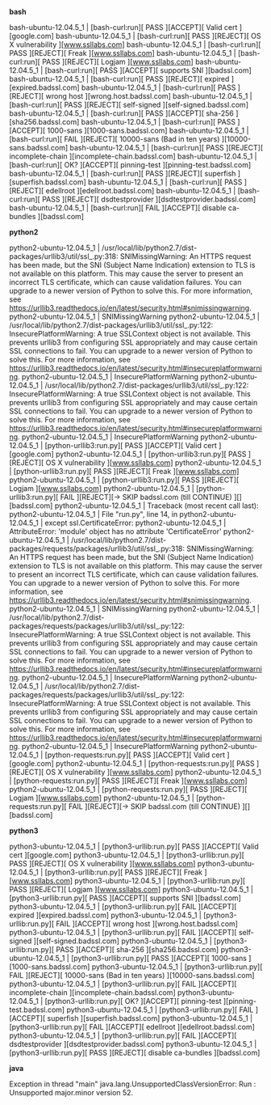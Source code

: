 **bash**

bash-ubuntu-12.04.5_1  | [bash-curl:run][ PASS ][ACCEPT][ Valid cert ][google.com]
bash-ubuntu-12.04.5_1  | [bash-curl:run][ PASS ][REJECT][ OS X vulnerability ][www.ssllabs.com]
bash-ubuntu-12.04.5_1  | [bash-curl:run][ PASS ][REJECT][ Freak              ][www.ssllabs.com]
bash-ubuntu-12.04.5_1  | [bash-curl:run][ PASS ][REJECT][ Logjam             ][www.ssllabs.com]
bash-ubuntu-12.04.5_1  | [bash-curl:run][ PASS ][ACCEPT][ supports SNI                  ][badssl.com]
bash-ubuntu-12.04.5_1  | [bash-curl:run][ PASS ][REJECT][ expired                       ][expired.badssl.com]
bash-ubuntu-12.04.5_1  | [bash-curl:run][ PASS ][REJECT][ wrong host                    ][wrong.host.badssl.com]
bash-ubuntu-12.04.5_1  | [bash-curl:run][ PASS ][REJECT][ self-signed                   ][self-signed.badssl.com]
bash-ubuntu-12.04.5_1  | [bash-curl:run][ PASS ][ACCEPT][ sha-256                       ][sha256.badssl.com]
bash-ubuntu-12.04.5_1  | [bash-curl:run][ PASS ][ACCEPT][ 1000-sans                     ][1000-sans.badssl.com]
bash-ubuntu-12.04.5_1  | [bash-curl:run][ FAIL ][REJECT][ 10000-sans (Bad in ten years) ][10000-sans.badssl.com]
bash-ubuntu-12.04.5_1  | [bash-curl:run][ PASS ][REJECT][ incomplete-chain              ][incomplete-chain.badssl.com]
bash-ubuntu-12.04.5_1  | [bash-curl:run][ OK?  ][ACCEPT][ pinning-test                  ][pinning-test.badssl.com]
bash-ubuntu-12.04.5_1  | [bash-curl:run][ PASS ][REJECT][ superfish                     ][superfish.badssl.com]
bash-ubuntu-12.04.5_1  | [bash-curl:run][ PASS ][REJECT][ edellroot                     ][edellroot.badssl.com]
bash-ubuntu-12.04.5_1  | [bash-curl:run][ PASS ][REJECT][ dsdtestprovider               ][dsdtestprovider.badssl.com]
bash-ubuntu-12.04.5_1  | [bash-curl:run][ FAIL ][ACCEPT][ disable ca-bundles            ][badssl.com]

**python2**

python2-ubuntu-12.04.5_1  | /usr/local/lib/python2.7/dist-packages/urllib3/util/ssl_.py:318: SNIMissingWarning: An HTTPS request has been made, but the SNI (Subject Name Indication) extension to TLS is not available on this platform. This may cause the server to present an incorrect TLS certificate, which can cause validation failures. You can upgrade to a newer version of Python to solve this. For more information, see https://urllib3.readthedocs.io/en/latest/security.html#snimissingwarning.
python2-ubuntu-12.04.5_1  |   SNIMissingWarning
python2-ubuntu-12.04.5_1  | /usr/local/lib/python2.7/dist-packages/urllib3/util/ssl_.py:122: InsecurePlatformWarning: A true SSLContext object is not available. This prevents urllib3 from configuring SSL appropriately and may cause certain SSL connections to fail. You can upgrade to a newer version of Python to solve this. For more information, see https://urllib3.readthedocs.io/en/latest/security.html#insecureplatformwarning.
python2-ubuntu-12.04.5_1  |   InsecurePlatformWarning
python2-ubuntu-12.04.5_1  | /usr/local/lib/python2.7/dist-packages/urllib3/util/ssl_.py:122: InsecurePlatformWarning: A true SSLContext object is not available. This prevents urllib3 from configuring SSL appropriately and may cause certain SSL connections to fail. You can upgrade to a newer version of Python to solve this. For more information, see https://urllib3.readthedocs.io/en/latest/security.html#insecureplatformwarning.
python2-ubuntu-12.04.5_1  |   InsecurePlatformWarning
python2-ubuntu-12.04.5_1  | [python-urllib3:run.py][ PASS ][ACCEPT][ Valid cert ][google.com]
python2-ubuntu-12.04.5_1  | [python-urllib3:run.py][ PASS ][REJECT][ OS X vulnerability ][www.ssllabs.com]
python2-ubuntu-12.04.5_1  | [python-urllib3:run.py][ PASS ][REJECT][ Freak              ][www.ssllabs.com]
python2-ubuntu-12.04.5_1  | [python-urllib3:run.py][ PASS ][REJECT][ Logjam             ][www.ssllabs.com]
python2-ubuntu-12.04.5_1  | [python-urllib3:run.py][ FAIL ][REJECT][-> SKIP badssl.com (till CONTINUE)    ][][badssl.com]
python2-ubuntu-12.04.5_1  | Traceback (most recent call last):
python2-ubuntu-12.04.5_1  |   File "run.py", line 14, in <module>
python2-ubuntu-12.04.5_1  |     except ssl.CertificateError:
python2-ubuntu-12.04.5_1  | AttributeError: 'module' object has no attribute 'CertificateError'
python2-ubuntu-12.04.5_1  | /usr/local/lib/python2.7/dist-packages/requests/packages/urllib3/util/ssl_.py:318: SNIMissingWarning: An HTTPS request has been made, but the SNI (Subject Name Indication) extension to TLS is not available on this platform. This may cause the server to present an incorrect TLS certificate, which can cause validation failures. You can upgrade to a newer version of Python to solve this. For more information, see https://urllib3.readthedocs.io/en/latest/security.html#snimissingwarning.
python2-ubuntu-12.04.5_1  |   SNIMissingWarning
python2-ubuntu-12.04.5_1  | /usr/local/lib/python2.7/dist-packages/requests/packages/urllib3/util/ssl_.py:122: InsecurePlatformWarning: A true SSLContext object is not available. This prevents urllib3 from configuring SSL appropriately and may cause certain SSL connections to fail. You can upgrade to a newer version of Python to solve this. For more information, see https://urllib3.readthedocs.io/en/latest/security.html#insecureplatformwarning.
python2-ubuntu-12.04.5_1  |   InsecurePlatformWarning
python2-ubuntu-12.04.5_1  | /usr/local/lib/python2.7/dist-packages/requests/packages/urllib3/util/ssl_.py:122: InsecurePlatformWarning: A true SSLContext object is not available. This prevents urllib3 from configuring SSL appropriately and may cause certain SSL connections to fail. You can upgrade to a newer version of Python to solve this. For more information, see https://urllib3.readthedocs.io/en/latest/security.html#insecureplatformwarning.
python2-ubuntu-12.04.5_1  |   InsecurePlatformWarning
python2-ubuntu-12.04.5_1  | [python-requests:run.py][ PASS ][ACCEPT][ Valid cert ][google.com]
python2-ubuntu-12.04.5_1  | [python-requests:run.py][ PASS ][REJECT][ OS X vulnerability ][www.ssllabs.com]
python2-ubuntu-12.04.5_1  | [python-requests:run.py][ PASS ][REJECT][ Freak              ][www.ssllabs.com]
python2-ubuntu-12.04.5_1  | [python-requests:run.py][ PASS ][REJECT][ Logjam             ][www.ssllabs.com]
python2-ubuntu-12.04.5_1  | [python-requests:run.py][ FAIL ][REJECT][-> SKIP badssl.com (till CONTINUE)    ][][badssl.com]

**python3**

python3-ubuntu-12.04.5_1  | [python3-urllib:run.py][ PASS ][ACCEPT][ Valid cert ][google.com]
python3-ubuntu-12.04.5_1  | [python3-urllib:run.py][ PASS ][REJECT][ OS X vulnerability ][www.ssllabs.com]
python3-ubuntu-12.04.5_1  | [python3-urllib:run.py][ PASS ][REJECT][ Freak              ][www.ssllabs.com]
python3-ubuntu-12.04.5_1  | [python3-urllib:run.py][ PASS ][REJECT][ Logjam             ][www.ssllabs.com]
python3-ubuntu-12.04.5_1  | [python3-urllib:run.py][ PASS ][ACCEPT][ supports SNI                  ][badssl.com]
python3-ubuntu-12.04.5_1  | [python3-urllib:run.py][ FAIL ][ACCEPT][ expired                       ][expired.badssl.com]
python3-ubuntu-12.04.5_1  | [python3-urllib:run.py][ FAIL ][ACCEPT][ wrong host                    ][wrong.host.badssl.com]
python3-ubuntu-12.04.5_1  | [python3-urllib:run.py][ FAIL ][ACCEPT][ self-signed                   ][self-signed.badssl.com]
python3-ubuntu-12.04.5_1  | [python3-urllib:run.py][ PASS ][ACCEPT][ sha-256                       ][sha256.badssl.com]
python3-ubuntu-12.04.5_1  | [python3-urllib:run.py][ PASS ][ACCEPT][ 1000-sans                     ][1000-sans.badssl.com]
python3-ubuntu-12.04.5_1  | [python3-urllib:run.py][ FAIL ][REJECT][ 10000-sans (Bad in ten years) ][10000-sans.badssl.com]
python3-ubuntu-12.04.5_1  | [python3-urllib:run.py][ FAIL ][ACCEPT][ incomplete-chain              ][incomplete-chain.badssl.com]
python3-ubuntu-12.04.5_1  | [python3-urllib:run.py][ OK?  ][ACCEPT][ pinning-test                  ][pinning-test.badssl.com]
python3-ubuntu-12.04.5_1  | [python3-urllib:run.py][ FAIL ][ACCEPT][ superfish                     ][superfish.badssl.com]
python3-ubuntu-12.04.5_1  | [python3-urllib:run.py][ FAIL ][ACCEPT][ edellroot                     ][edellroot.badssl.com]
python3-ubuntu-12.04.5_1  | [python3-urllib:run.py][ FAIL ][ACCEPT][ dsdtestprovider               ][dsdtestprovider.badssl.com]
python3-ubuntu-12.04.5_1  | [python3-urllib:run.py][ PASS ][REJECT][ disable ca-bundles            ][badssl.com]


**java**

Exception in thread "main" java.lang.UnsupportedClassVersionError: Run : Unsupported major.minor version 52.
